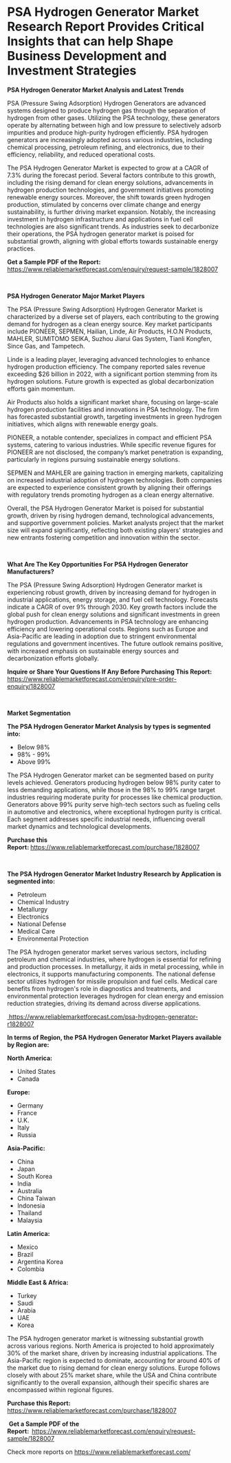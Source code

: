 <p><h1>PSA Hydrogen Generator Market Research Report Provides Critical Insights that can help Shape Business Development and Investment Strategies</h1></p><p><strong>PSA Hydrogen Generator Market Analysis and Latest Trends</strong></p>
<p><p>PSA (Pressure Swing Adsorption) Hydrogen Generators are advanced systems designed to produce hydrogen gas through the separation of hydrogen from other gases. Utilizing the PSA technology, these generators operate by alternating between high and low pressure to selectively adsorb impurities and produce high-purity hydrogen efficiently. PSA hydrogen generators are increasingly adopted across various industries, including chemical processing, petroleum refining, and electronics, due to their efficiency, reliability, and reduced operational costs.</p><p>The PSA Hydrogen Generator Market is expected to grow at a CAGR of 7.3% during the forecast period. Several factors contribute to this growth, including the rising demand for clean energy solutions, advancements in hydrogen production technologies, and government initiatives promoting renewable energy sources. Moreover, the shift towards green hydrogen production, stimulated by concerns over climate change and energy sustainability, is further driving market expansion. Notably, the increasing investment in hydrogen infrastructure and applications in fuel cell technologies are also significant trends. As industries seek to decarbonize their operations, the PSA hydrogen generator market is poised for substantial growth, aligning with global efforts towards sustainable energy practices.</p></p>
<p><strong>Get a Sample PDF of the Report:&nbsp;</strong> <a href="https://www.reliablemarketforecast.com/enquiry/request-sample/1828007?utm_campaign=2288&utm_medium=2&utm_source=Github&utm_content=ia&utm_term=09042025&utm_id=psa-hydrogen-generator">https://www.reliablemarketforecast.com/enquiry/request-sample/1828007</a></p>
<p>&nbsp;</p>
<p><strong>PSA Hydrogen Generator Major Market Players</strong></p>
<p><p>The PSA (Pressure Swing Adsorption) Hydrogen Generator Market is characterized by a diverse set of players, each contributing to the growing demand for hydrogen as a clean energy source. Key market participants include PIONEER, SEPMEN, Hailian, Linde, Air Products, H.O.N Products, MAHLER, SUMITOMO SEIKA, Suzhou Jiarui Gas System, Tianli Kongfen, Since Gas, and Tampetech.</p><p>Linde is a leading player, leveraging advanced technologies to enhance hydrogen production efficiency. The company reported sales revenue exceeding $26 billion in 2022, with a significant portion stemming from its hydrogen solutions. Future growth is expected as global decarbonization efforts gain momentum.</p><p>Air Products also holds a significant market share, focusing on large-scale hydrogen production facilities and innovations in PSA technology. The firm has forecasted substantial growth, targeting investments in green hydrogen initiatives, which aligns with renewable energy goals.</p><p>PIONEER, a notable contender, specializes in compact and efficient PSA systems, catering to various industries. While specific revenue figures for PIONEER are not disclosed, the company’s market penetration is expanding, particularly in regions pursuing sustainable energy solutions.</p><p>SEPMEN and MAHLER are gaining traction in emerging markets, capitalizing on increased industrial adoption of hydrogen technologies. Both companies are expected to experience consistent growth by aligning their offerings with regulatory trends promoting hydrogen as a clean energy alternative.</p><p>Overall, the PSA Hydrogen Generator Market is poised for substantial growth, driven by rising hydrogen demand, technological advancements, and supportive government policies. Market analysts project that the market size will expand significantly, reflecting both existing players' strategies and new entrants fostering competition and innovation within the sector.</p></p>
<p>&nbsp;</p>
<p><strong>What Are The Key Opportunities For PSA Hydrogen Generator Manufacturers?</strong></p>
<p><p>The PSA (Pressure Swing Adsorption) Hydrogen Generator market is experiencing robust growth, driven by increasing demand for hydrogen in industrial applications, energy storage, and fuel cell technology. Forecasts indicate a CAGR of over 9% through 2030. Key growth factors include the global push for clean energy solutions and significant investments in green hydrogen production. Advancements in PSA technology are enhancing efficiency and lowering operational costs. Regions such as Europe and Asia-Pacific are leading in adoption due to stringent environmental regulations and government incentives. The future outlook remains positive, with increased emphasis on sustainable energy sources and decarbonization efforts globally.</p></p>
<p><strong>Inquire or Share Your Questions If Any Before Purchasing This Report:</strong> <a href="https://www.reliablemarketforecast.com/enquiry/pre-order-enquiry/1828007?utm_campaign=2288&utm_medium=2&utm_source=Github&utm_content=ia&utm_term=09042025&utm_id=psa-hydrogen-generator">https://www.reliablemarketforecast.com/enquiry/pre-order-enquiry/1828007</a></p>
<p>&nbsp;</p>
<p><strong>Market Segmentation</strong></p>
<p><strong>The PSA Hydrogen Generator Market Analysis by types is segmented into:</strong></p>
<p><ul><li>Below 98%</li><li>98% - 99%</li><li>Above 99%</li></ul></p>
<p><p>The PSA Hydrogen Generator market can be segmented based on purity levels achieved. Generators producing hydrogen below 98% purity cater to less demanding applications, while those in the 98% to 99% range target industries requiring moderate purity for processes like chemical production. Generators above 99% purity serve high-tech sectors such as fueling cells in automotive and electronics, where exceptional hydrogen purity is critical. Each segment addresses specific industrial needs, influencing overall market dynamics and technological developments.</p></p>
<p><strong>Purchase this Report:&nbsp;</strong><a href="https://www.reliablemarketforecast.com/purchase/1828007?utm_campaign=2288&utm_medium=2&utm_source=Github&utm_content=ia&utm_term=09042025&utm_id=psa-hydrogen-generator">https://www.reliablemarketforecast.com/purchase/1828007</a></p>
<p>&nbsp;</p>
<p><strong>The PSA Hydrogen Generator Market Industry Research by Application is segmented into:</strong></p>
<p><ul><li>Petroleum</li><li>Chemical Industry</li><li>Metallurgy</li><li>Electronics</li><li>National Defense</li><li>Medical Care</li><li>Environmental Protection</li></ul></p>
<p><p>The PSA hydrogen generator market serves various sectors, including petroleum and chemical industries, where hydrogen is essential for refining and production processes. In metallurgy, it aids in metal processing, while in electronics, it supports manufacturing components. The national defense sector utilizes hydrogen for missile propulsion and fuel cells. Medical care benefits from hydrogen's role in diagnostics and treatments, and environmental protection leverages hydrogen for clean energy and emission reduction strategies, driving its demand across diverse applications.</p></p>
<p><a href="https://www.reliablemarketforecast.com/psa-hydrogen-generator-r1828007?utm_campaign=2288&utm_medium=2&utm_source=Github&utm_content=ia&utm_term=09042025&utm_id=psa-hydrogen-generator">&nbsp;https://www.reliablemarketforecast.com/psa-hydrogen-generator-r1828007</a></p>
<p><strong>In terms of Region, the PSA Hydrogen Generator Market Players available by Region are:</strong></p>
<p>
    <p> <strong> North America: </strong>
        <ul>
            <li>United States</li>
            <li>Canada</li>
        </ul>
        </p> 
    <p> <strong> Europe: </strong>
        <ul>
            <li>Germany</li>
            <li>France</li>
            <li>U.K.</li>
            <li>Italy</li>
            <li>Russia</li>
        </ul>
        </p> 
    <p> <strong> Asia-Pacific: </strong>
        <ul>
            <li>China</li>
            <li>Japan</li>
            <li>South Korea</li>
            <li>India</li>
            <li>Australia</li>
            <li>China Taiwan</li>
            <li>Indonesia</li>
            <li>Thailand</li>
            <li>Malaysia</li>
        </ul>
        </p> 
    <p> <strong> Latin America: </strong>
        <ul>
            <li>Mexico</li>
            <li>Brazil</li>
            <li>Argentina Korea</li>
            <li>Colombia</li>
        </ul>
        </p> 
    <p> <strong> Middle East & Africa: </strong>
        <ul>
            <li>Turkey</li>
            <li>Saudi</li>
            <li>Arabia</li>
            <li>UAE</li>
            <li>Korea</li>
        </ul>
    </p>
    </p>
<p><p>The PSA hydrogen generator market is witnessing substantial growth across various regions. North America is projected to hold approximately 30% of the market share, driven by increasing industrial applications. The Asia-Pacific region is expected to dominate, accounting for around 40% of the market due to rising demand for clean energy solutions. Europe follows closely with about 25% market share, while the USA and China contribute significantly to the overall expansion, although their specific shares are encompassed within regional figures.</p></p>
<p><strong>Purchase this Report: </strong><a href="https://www.reliablemarketforecast.com/purchase/1828007?utm_campaign=2288&utm_medium=2&utm_source=Github&utm_content=ia&utm_term=09042025&utm_id=psa-hydrogen-generator">https://www.reliablemarketforecast.com/purchase/1828007</a></p>
<p>&nbsp;<strong>Get a Sample PDF of the Report:&nbsp;&nbsp;</strong><a href="https://www.reliablemarketforecast.com/enquiry/request-sample/1828007?utm_campaign=2288&utm_medium=2&utm_source=Github&utm_content=ia&utm_term=09042025&utm_id=psa-hydrogen-generator">https://www.reliablemarketforecast.com/enquiry/request-sample/1828007</a></p>
<p><strong></strong></p>
<p>Check more reports on <a href="https://www.reliablemarketforecast.com/?utm_campaign=2288&utm_medium=2&utm_source=Github&utm_content=ia&utm_term=09042025&utm_id=psa-hydrogen-generator">https://www.reliablemarketforecast.com/</a></p>